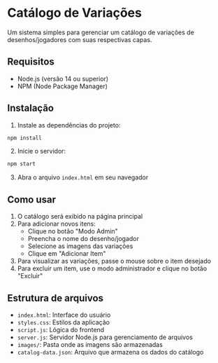 # Catálogo de Variações

Um sistema simples para gerenciar um catálogo de variações de desenhos/jogadores com suas respectivas capas.

## Requisitos

- Node.js (versão 14 ou superior)
- NPM (Node Package Manager)

## Instalação

1. Instale as dependências do projeto:
```bash
npm install
```

2. Inicie o servidor:
```bash
npm start
```

3. Abra o arquivo `index.html` em seu navegador

## Como usar

1. O catálogo será exibido na página principal
2. Para adicionar novos itens:
   - Clique no botão "Modo Admin"
   - Preencha o nome do desenho/jogador
   - Selecione as imagens das variações
   - Clique em "Adicionar Item"
3. Para visualizar as variações, passe o mouse sobre o item desejado
4. Para excluir um item, use o modo administrador e clique no botão "Excluir"

## Estrutura de arquivos

- `index.html`: Interface do usuário
- `styles.css`: Estilos da aplicação
- `script.js`: Lógica do frontend
- `server.js`: Servidor Node.js para gerenciamento de arquivos
- `images/`: Pasta onde as imagens são armazenadas
- `catalog-data.json`: Arquivo que armazena os dados do catálogo 